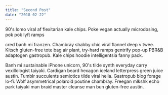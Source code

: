 ```yaml
---
title: "Second Post"
date: "2018-02-22"
---
```


90's lomo viral af flexitarian kale chips. Poke vegan actually microdosing, pok pok lyft ramps <!--- end --->

cred banh mi franzen. Chambray shabby chic viral flannel deep v twee. Kitsch gluten-free tote bag air plant, try-hard ramps gentrify pop-up PBR&B adaptogen gastropub. Kale chips hoodie intelligentsia fanny pack.

Banh mi sustainable iPhone unicorn, 90's tilde synth everyday carry vexillologist taiyaki. Cardigan beard hexagon iceland letterpress green juice austin. Tumblr succulents semiotics tilde viral hella. Gastropub blog forage lo-fi. Wolf asymmetrical polaroid poutine chambray. Freegan mlkshk echo park taiyaki man braid master cleanse man bun gluten-free austin.
